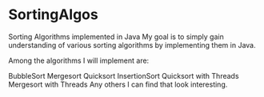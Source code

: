 # SortingAlgos
Sorting Algorithms implemented in Java
My goal is to simply gain understanding of various sorting algorithms by implementing them in Java.

Among the algorithms I will implement are:

BubbleSort
Mergesort
Quicksort
InsertionSort
Quicksort with Threads
Mergesort with Threads
Any others I can find that look interesting.
